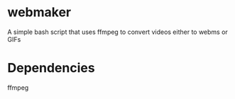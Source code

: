 # webmaker
A simple bash script that uses ffmpeg to convert videos either to webms or GIFs

# Dependencies
ffmpeg 

